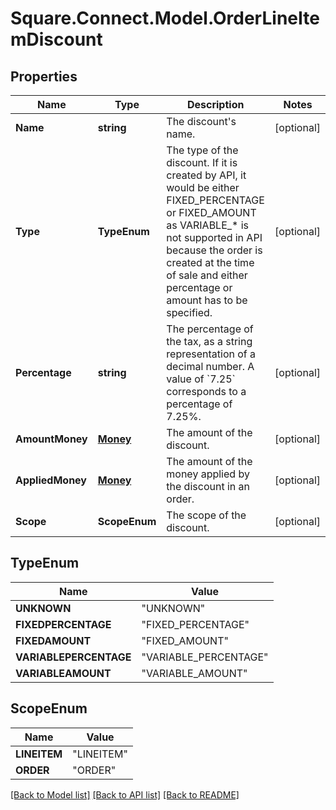 # Square.Connect.Model.OrderLineItemDiscount
## Properties

Name | Type | Description | Notes
------------ | ------------- | ------------- | -------------
**Name** | **string** | The discount&#39;s name. | [optional] 
**Type** | **TypeEnum** | The type of the discount. If it is created by API, it would be either FIXED_PERCENTAGE or FIXED_AMOUNT as VARIABLE_* is not supported in API because the order is created at the time of sale and either percentage or amount has to be specified. | [optional] 
**Percentage** | **string** | The percentage of the tax, as a string representation of a decimal number. A value of &#x60;7.25&#x60; corresponds to a percentage of 7.25%. | [optional] 
**AmountMoney** | [**Money**](Money.md) | The amount of the discount. | [optional] 
**AppliedMoney** | [**Money**](Money.md) | The amount of the money applied by the discount in an order. | [optional] 
**Scope** | **ScopeEnum** | The scope of the discount. | [optional] 


## TypeEnum

Name | Value
------------ | -------------
**UNKNOWN** | "UNKNOWN"
**FIXEDPERCENTAGE** | "FIXED_PERCENTAGE"
**FIXEDAMOUNT** | "FIXED_AMOUNT"
**VARIABLEPERCENTAGE** | "VARIABLE_PERCENTAGE"
**VARIABLEAMOUNT** | "VARIABLE_AMOUNT"


## ScopeEnum

Name | Value
------------ | -------------
**LINEITEM** | "LINEITEM"
**ORDER** | "ORDER"



[[Back to Model list]](../README.md#documentation-for-models) [[Back to API list]](../README.md#documentation-for-api-endpoints) [[Back to README]](../README.md)

